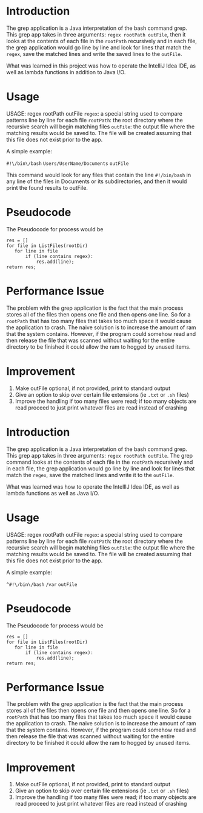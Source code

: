 # Introduction

The grep application is a Java interpretation of the bash command grep. This grep app
takes in three arguments: `regex rootPath outFile`, then it looks at the contents of each file in the `rootPath` recursively and in each file, the grep application would go line by line and look for lines that match the `regex`, save the matched lines and write the saved lines to the `outFile`.

What was learned in this project  was how to operate the IntelliJ Idea IDE, as well as lambda functions in addition to
Java I/O.

# Usage
USAGE: regex rootPath outFile
`regex`: a special string used to compare patterns line by line for each file
`rootPath`: the root directory where the recursive search will begin matching files
`outFile`: the output file where the matching results would be saved to. The file will be created
assuming that this file does not exist prior to the app.

A simple example:

`#!\/bin\/bash` `Users/UserName/Documents` `outFile`

This command would look for any files that contain the line `#!/bin/bash` in any line of the files in Documents or its subdirectories, and then it would print the found results to outFile.

# Pseudocode

The Pseudocode for process would be
```
res = []
for file in ListFiles(rootDir)
   for line in file
       if (line contains regex):
           res.add(line);
return res;

```


# Performance Issue
The problem with the grep application is the fact that the main process stores all of the files
then opens one file and then opens one line. So for a `rootPath` that has too many files that takes
too much space it would cause the application to crash. The naive solution is to increase the
amount of ram that the system contains. However, if the program could somehow read and then release
the file that was scanned without waiting for the entire directory to be finished it could allow
the ram to hogged by unused items.

# Improvement
1. Make outFile optional, if not provided, print to standard output
2. Give an option to skip over certain file extensions (ie `.txt` or `.sh` files)
3. Improve the handling if too many files were read; if too many objects are read
proceed to just print whatever files are read instead of crashing
# Introduction

The grep application is a Java interpretation of the bash command grep. This grep app
takes in three arguments: `regex rootPath outFile`. The grep command looks at the
contents of each file in the `rootPath` recursively and in each file, the grep application
would go line by line and look for lines that match the `regex`, save the matched lines and write
it to the `outFile`.

What was learned was how to operate the IntellIJ Idea IDE, as well as lambda functions as well as
Java I/O.

# Usage
USAGE: regex rootPath outFile
`regex`: a special string used to compare patterns line by line for each file
`rootPath`: the root directory where the recursive search will begin matching files
`outFile`: the output file where the matching results would be saved to. The file will be created
assuming that this file does not exist prior to the app.

A simple example:

`^#!\/bin\/bash` `/var` `outFile`

# Pseudocode

The Pseudocode for process would be
```
res = []
for file in ListFiles(rootDir)
   for line in file
       if (line contains regex):
           res.add(line);
return res;

```


# Performance Issue
The problem with the grep application is the fact that the main process stores all of the files
then opens one file and then opens one line. So for a `rootPath` that has too many files that takes
too much space it would cause the application to crash. The naive solution is to increase the
amount of ram that the system contains. However, if the program could somehow read and then release
the file that was scanned without waiting for the entire directory to be finished it could allow
the ram to hogged by unused items.

# Improvement
1. Make outFile optional, if not provided, print to standard output
2. Give an option to skip over certain file extensions (ie `.txt` or `.sh` files)
3. Improve the handling if too many files were read; if too many objects are read
proceed to just print whatever files are read instead of crashing

